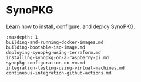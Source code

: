 # SynoPKG

Learn how to install, configure, and deploy SynoPKG.

```{toctree}
:maxdepth: 1
building-and-running-docker-images.md
building-bootable-iso-image.md
deploying-synopkg-using-terraform.md
installing-synopkg-on-a-raspberry-pi.md
synopkg-configuration-on-vm.md
integration-testing-using-virtual-machines.md
continuous-integration-github-actions.md
```
